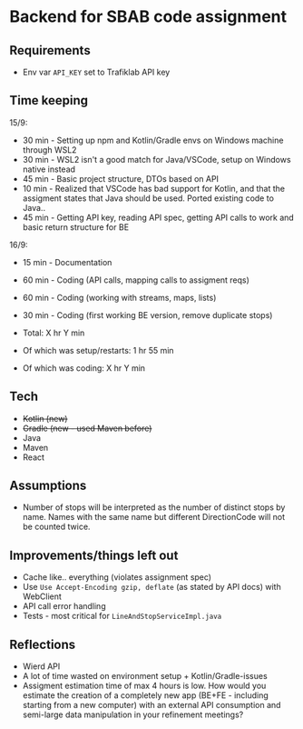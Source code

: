 # Backend for SBAB code assignment

## Requirements
* Env var `API_KEY` set to Trafiklab API key

## Time keeping
15/9:
* 30 min - Setting up npm and Kotlin/Gradle envs on Windows machine through WSL2
* 30 min - WSL2 isn't a good match for Java/VSCode, setup on Windows native instead
* 45 min - Basic project structure, DTOs based on API
* 10 min - Realized that VSCode has bad support for Kotlin, and that the assigment states that Java should be used. Ported existing code to Java..
* 45 min - Getting API key, reading API spec, getting API calls to work and basic return structure for BE

16/9:
* 15 min - Documentation
* 60 min - Coding (API calls, mapping calls to assigment reqs)
* 60 min - Coding (working with streams, maps, lists)
* 30 min - Coding (first working BE version, remove duplicate stops)

* Total: X hr Y min
* Of which was setup/restarts: 1 hr 55 min
* Of which was coding: X hr Y min

## Tech
* ~~Kotlin (new)~~
* ~~Gradle (new - used Maven before)~~
* Java
* Maven
* React

## Assumptions
* Number of stops will be interpreted as the number of distinct stops by name. Names with the same name but different DirectionCode will not be counted twice.

## Improvements/things left out
* Cache like.. everything (violates assignment spec)
* Use `Use Accept-Encoding gzip, deflate` (as stated by API docs) with WebClient
* API call error handling
* Tests - most critical for `LineAndStopServiceImpl.java`

## Reflections
* Wierd API
* A lot of time wasted on environment setup + Kotlin/Gradle-issues
* Assigment estimation time of max 4 hours is low. How would you estimate the creation of a completely new app (BE+FE - including starting from a new computer) with an external API consumption and semi-large data manipulation in your refinement meetings?
